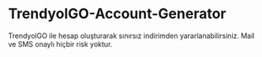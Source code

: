 # TrendyolGO-Account-Generator
TrendyolGO ile hesap oluşturarak sınırsız indirimden yararlanabilirsiniz. Mail ve SMS onaylı hiçbir risk yoktur.
